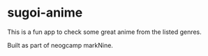 # sugoi-anime
This is a fun app to check some great anime from the listed genres.

Built as part of neogcamp markNine.
